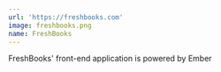 ```yaml
---
url: 'https://freshbooks.com'
image: freshbooks.png
name: FreshBooks
---
```

FreshBooks' front-end application is powered by Ember